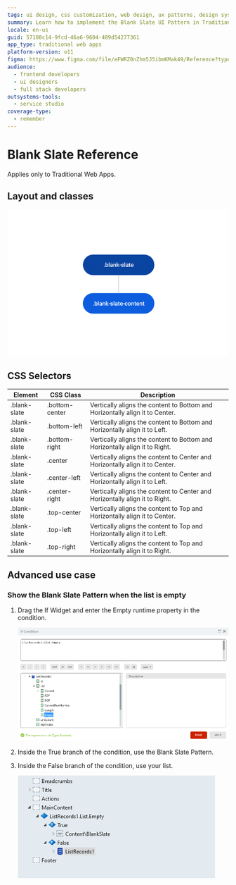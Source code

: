 ```yaml
---
tags: ui design, css customization, web design, ux patterns, design systems
summary: Learn how to implement the Blank Slate UI Pattern in Traditional Web Apps using OutSystems 11 (O11) for optimal content alignment and conditional display.
locale: en-us
guid: 57108c14-9fcd-46a6-9604-489d54277361
app_type: traditional web apps
platform-version: o11
figma: https://www.figma.com/file/eFWRZ0nZhm5J5ibmKMak49/Reference?type=design&node-id=615%3A391&mode=design&t=Cx8ecjAITJrQMvRn-1
audience:
  - frontend developers
  - ui designers
  - full stack developers
outsystems-tools:
  - service studio
coverage-type:
  - remember
---
```


# Blank Slate Reference

<div class="info" markdown="1">

Applies only to Traditional Web Apps.

</div>

## Layout and classes

![Diagram showing the layout and classes for the Blank Slate UI Pattern in Traditional Web Apps](images/blankslate-2-diag.png "Blank Slate Layout Diagram")

## CSS Selectors

| **Element** |  **CSS Class** |  **Description**  |
| ---|---|--- |
| .blank-slate | .bottom-center | Vertically aligns the content to Bottom and Horizontally align it to Center. |
| .blank-slate | .bottom-left |  Vertically aligns the content to Bottom and Horizontally align it to Left. |
| .blank-slate | .bottom-right |  Vertically aligns the content to Bottom and Horizontally align it to Right. |
| .blank-slate | .center |  Vertically aligns the content to Center and Horizontally align it to Center. |
| .blank-slate | .center-left |  Vertically aligns the content to Center and Horizontally align it to Left. |
| .blank-slate | .center-right |  Vertically aligns the content to Center and Horizontally align it to Right. |
| .blank-slate | .top-center | Vertically aligns the content to Top and Horizontally align it to Center. |
| .blank-slate | .top-left |  Vertically aligns the content to Top and Horizontally align it to Left. |
| .blank-slate | .top-right |  Vertically aligns the content to Top and Horizontally align it to Right. |

## Advanced use case

### Show the Blank Slate Pattern when the list is empty

1. Drag the If Widget and enter the Empty runtime property in the condition.

    ![Screenshot of the If Widget with the Empty runtime property condition for displaying the Blank Slate Pattern](images/blankslate-3-ss.png "Blank Slate Empty List Condition")

1. Inside the True branch of the condition, use the Blank Slate Pattern.
1. Inside the False branch of the condition, use your list.

    ![Screenshot showing the True and False branches of the If Widget with the Blank Slate Pattern and a list](images/blankslate-4-ss.png "Blank Slate with List")
